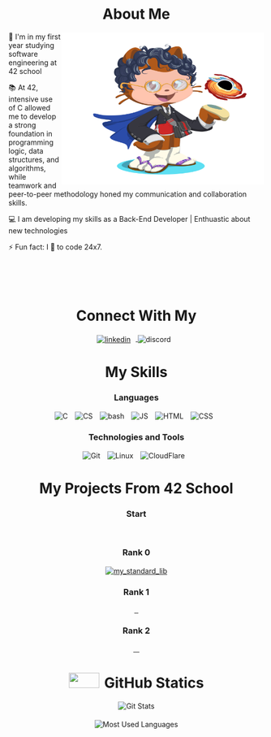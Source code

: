 
<h1 align="center">About Me</h1>

<img align="right" alt="GIF" src="./myoctocat/octocat-1739836899236.png" width="400" height="300" />

<p align="left">📝 I'm in my first year studying software engineering at 42 school</p>

<p align="left">📚 At 42, intensive use of C allowed me to develop a strong foundation in programming logic, data structures, and algorithms, while teamwork and peer-to-peer methodology honed my communication and collaboration skills.</p>

<p align="left">💻 I am developing my skills as a Back-End Developer | Enthuastic about new technologies</p>

<p align="left">⚡ Fun fact: I 💖 to code 24x7.</p>
<br>
<br>
<br>

<!-- DIV CONNECT -->
<h1 align="center">Connect With My</h1>
<div align="center">
    <p align="center">
        <a target="blank" href="https://www.linkedin.com/in/rafael-ferro-b97091288/">
            <img align="center" style="margin-right: 10px;"
                src="https://skillicons.dev/icons?i=linkedin"
                title="linkedin"
            alt="linkedin"/>    
        </a>
        <img align="center" style="margin-right: 10px;"
            src="https://skillicons.dev/icons?i=discord"
            title="raphae_lx"
        alt="discord"/>    
    </p>
</div>

<!-- DIV SKILLs -->
<h1 align="center">My Skills</h1>
<div align="center">
    <p align="center">
        <h3 align="center">Languages</h3>
        <img align="center" style="margin-right: 10px;"
            src="https://skillicons.dev/icons?i=c"
            title="C"
        alt="C"/>
        <img align="center" style="margin-right: 10px;"
            src="https://skillicons.dev/icons?i=cs"
            title="CS"
        alt="CS"/>
        <img align="center" style="margin-right: 10px;"
            src="https://skillicons.dev/icons?i=bash"
            title="bash"
        alt="bash"/>
        <img align="center" style="margin-right: 10px;"
            src="https://skillicons.dev/icons?i=js"
            title="JS"
        alt="JS"/>
        <!-- <img align="center" style="margin-right: 10px;"
            src="https://skillicons.dev/icons?i=react"
            title="React"
        alt="React"/> -->
        <!-- <img align="center" style="margin-right: 10px;"
            src="https://skillicons.dev/icons?i=nodejs"
            title="NodeJS"
        alt="NodeJS"/> -->
        <img align="center" style="margin-right: 10px;"
            src="https://skillicons.dev/icons?i=html"
            title="HTML"
        alt="HTML"/>
        <img align="center" style="margin-right: 10px;"
            src="https://skillicons.dev/icons?i=css"
            title="CSS"
        alt="CSS"/>
        <h3 align="center">Technologies and Tools</h3>
        <img align="center" style="margin-right: 10px;"
            src="https://skillicons.dev/icons?i=git"
            title="Git"
        alt="Git"/>
        <img align="center" style="margin-right: 10px;"
            src="https://skillicons.dev/icons?i=linux"
            title="Linux"
        alt="Linux"/>
        <img align="center" style="margin-right: 10px;"
            src="https://skillicons.dev/icons?i=cloudflare"
            title="CloudFlare"
        alt="CloudFlare"/>
    </p>
</div>

<!-- DIV 42 SCHOOL -->
<div align="center">
    <h1>My Projects From 42 School</h1>
    <h3>Start</h3>
    <a href="" target="blank">
        <img align="center"
            src="https://github.com/rapha4lx/42-project-badges/raw/main/badges/phase_onee.png"
        alt="" />
    </a>
    <h3>Rank 0</h3>
    <a href="https://github.com/rapha4lx/my_standard_lib" target="blank">
        <img align="center"
            src="https://github.com/rapha4lx/42-project-badges/raw/main/badges/libftm.png"
        alt="my_standard_lib" />
    </a>
    <h3>Rank 1</h3>
    <a href="" target="blank">
        <img align="center"
            src="https://github.com/rapha4lx/42-project-badges/raw/main/badges/ft_printfe.png"
        alt="" />
    </a>
    <a href="" target="blank">
        <img align="center"
            src="https://github.com/rapha4lx/42-project-badges/raw/main/badges/get_next_linem.png"
        alt="" />
    </a>
    <a href="" target="blank">
        <img align="center"
            src="https://github.com/rapha4lx/42-project-badges/raw/main/badges/born2berootm.png"
        alt="" />
    </a>
    <h3>Rank 2</h3>
    <a href="" target="blank">
        <img align="center"
            src="https://github.com/rapha4lx/42-project-badges/raw/main/badges/fdfm.png"
        alt="" />
    </a>
    <a href="" target="blank">
        <img align="center"
            src="https://github.com/rapha4lx/42-project-badges/raw/main/badges/minitalkn.png"
        alt="" />
    </a>
    <a href="" target="blank">
        <img align="center"
            src="https://github.com/rapha4lx/42-project-badges/raw/main/badges/pipexe.png"
        alt="" />
    </a>
    <a href="" target="blank">
        <img align="center"
            src="https://github.com/rapha4lx/42-project-badges/raw/main/badges/push_swape.png"
        alt="" />
    </a>
</div>

<!-- DIV GIT STATICS -->
<div align="center">
    <h1><img src="https://media.giphy.com/media/iY8CRBdQXODJSCERIr/giphy.gif" width="60" height="30" style="margin-right: 10px;">GitHub Statics</h1>
    <img align="center"
        src="https://github-readme-streak-stats.herokuapp.com/?user=rapha4lx&theme=vue&hide_border=true"
    alt="Git Stats" />
    <br>
    <br>
    <img align="center"
        src="https://github-readme-stats.vercel.app/api/top-langs?username=rapha4lx&show_icons=true&locale=en&layout=compact"
    alt="Most Used Languages" />
</div>
